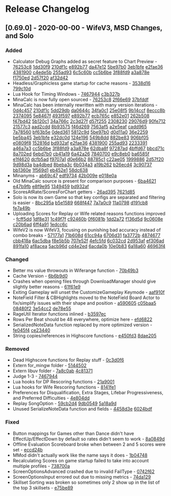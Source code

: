 # Release Changelog


## [0.69.0] - 2020-00-00 - WifeV3, MSD Changes, and Solo

### Added
- Calculator Debug Graphs added as secret feature to Chart Preview - [76253c8](../../../commit/76253c8ab965ea454f58ba69a518e547b4868edb) [1dd30f9](../../../commit/1dd30f914cb1597eb1731de67dc49e188f780fc4) [210df1c](../../../commit/210df1c75b3b3c1b4946291031d6777c70a3e5e6) [e892b77](../../../commit/e892b77c700f924aca533815425cf58eaef86388) [da47e12](../../../commit/da47e12b6ef493c0de103b439249719f6f7efbf6) [5be97b0](../../../commit/5be97b06e1396d06cedb22587959c422d6481095) [3eb1bfe](../../../commit/3eb1bfe0ac6f8658d1c885cb2634bbf1b96aa9c2) [e2fae36](../../../commit/e2fae3691a2d8d7d0bed4a6c1a179b9bc21016aa) [4381900](../../../commit/438190020a6516be03ff21a780eef13560d34d70) [c4ede5b](../../../commit/c4ede5be6311273fb775ed6495bd53031ca41732) [255ad93](../../../commit/255ad93eb533e901d0a160edde039c28b22bc2f7) [6c5c60b](../../../commit/6c5c60b5edbbef5a056cc04f65de6f229f6cc7b7) [cc5b6be](../../../commit/cc5b6be8a99a354327f1e306f18279719824ac75) [3f88fd9](../../../commit/3f88fd98898908dea0db98488cc7036f1f749b7e) [a3a878e](../../../commit/a3a878e9f9bec249449289a7012d21d0980126e0) [f1750ed](../../../commit/f1750ed9cb317c61330a939a47d04b53f193604e) [2d57f20](../../../commit/2d57f20c968eb1c3a422c244a0ef6e4d3d9d34ba) [af32d42](../../../commit/af32d42cef2e6cc313fe15a51c2bbb2b3c024137)
- Headless/Graphicless game startup for cache reasons - [3538d16](../../../commit/3538d16d4024323721fc4308983a4ac2c7631405) [799c10d](../../../commit/799c10d549ee42d29c33ed501c0799f7d0f7ea7c)
- Lua Hook for Timing Windows - [7467944](../../../commit/7467944d21826bc6797f8010f69dadd811f002e2) [c3b327b](../../../commit/c3b327b8d89a70fbb86be7c384d8cbeaa56e330b)
- MinaCalc is now fully open sourced - [76253c8](../../../commit/76253c8ab965ea454f58ba69a518e547b4868edb) [2f66e69](../../../commit/2f66e692476b3f10b9ecc65cfb1829f59578609f) [37bfddf](../../../commit/37bfddf17fdc228c2de7ca93b2abbe26fe5f7222)
- MinaCalc has been internally rewritten with many version iterations - [0d4c457](../../../commit/0d4c4579ca5aef70bc34f3c16437fb2006ac412e) [210df1c](../../../commit/210df1c75b3b3c1b4946291031d6777c70a3e5e6) [5dd29db](../../../commit/5dd29db916c11e85c9eb8a25938da5150f578653) [da0644c](../../../commit/da0644c09c3ff472c79d9f9cc77fc251096b508f) [34fa0c1](../../../commit/34fa0c1c7658fb9bc69956a196691e7f3d986c6c) [25e08f5](../../../commit/25e08f52e8740b4d383fab841b6db81bc42ff09b) [9b14ccf](../../../commit/9b14ccf436c2ffbeecfd93edbaa35271aef77cf3) [8eccc8b](../../../commit/8eccc8bb3820831d7481e9271838036d4786d2fe) [2374095](../../../commit/23740959fe02aa2a78291b368167df1fe7a8b021) [5e8467f](../../../commit/5e8467fb7b55dc77fcd511dd01d7d556029869aa) [493f597](../../../commit/493f5976cd5ef0da5fc092be012c9cceb659a5e0) [e892b77](../../../commit/e892b77c700f924aca533815425cf58eaef86388) [ecb765c](../../../commit/ecb765c6554b74adb060c3719d7df0eddeddf737) [e852e01](../../../commit/e852e01e1556516e91c990e5a80a0f66f3a5339a) [262b508](../../../commit/262b5089c00fd814d33c0491288656b0306c1eab) [f47bd42](../../../commit/f47bd4279c9555a2dc9116703e33615e3384861b) [5b120c1](../../../commit/5b120c1e745af3d31cb9d91654d157a3137eefab) [34a766c](../../../commit/34a766c7ee7fae8f6ffb62877643f57ef3c3a12f) [2c3d27f](../../../commit/2c3d27f977d24edfe4f0560703391ada58ede68b) [d57f255](../../../commit/d57f25583d19dc50a56c2100852ecd2d0333ff28) [2308230](../../../commit/230823078aa82f379cc3d8010809adb8fea2e6a5) [29076d9](../../../commit/29076d944c6d1daa7097f4aec4d636255f838fe5) [90fe712](../../../commit/90fe7126e0a8aac75808d922ab015ad97591617f) [21577c3](../../../commit/21577c3c003483dec8687022870320ce7aef8d0c) [aad2cdd](../../../commit/aad2cddd02952e697353ab5392fe6cfd8ecbe1e0) [8b93575](../../../commit/8b93575dec4cfc52379880faa578a4e205f77928) [f46d269](../../../commit/f46d2695a71c5d68cd7617d3882bebb817600ee7) [7563af5](../../../commit/7563af51fd6f61de729b69d17b350b3fe3748b38) [a2e5eaf](../../../commit/a2e5eaf3b016d0f2b26a7b1f8fe8ea6f97a62f2c) [cadd965](../../../commit/cadd965dd3243d675d84fb2e9b06d4ab207b56d0) [7a78560](../../../commit/7a785605444b0ba178e60e15d2fbc6c96b707a01) [bf63b5e](../../../commit/bf63b5e7fdedef4ab0273b803ee29594be8fc3a1) [0ded361](../../../commit/0ded36118fac42ba77d3621b952899360d51d54e) [5812c9d](../../../commit/5812c9d1954c65a83d46b17c2c5b06c2161c277e) [5be97b0](../../../commit/5be97b06e1396d06cedb22587959c422d6481095) [d0d11a0](../../../commit/d0d11a06458e6b646889c56e36ed1c1c1d4a04f9) [36e2259](../../../commit/36e225916d6a0945fa3de42df76368012f03c45d) [be5ba45](../../../commit/be5ba45749b6e3327298246cffce5c231dcb5b47) [3eb1bfe](../../../commit/3eb1bfe0ac6f8658d1c885cb2634bbf1b96aa9c2) [e32dc0d](../../../commit/e32dc0db686024c5083e57b6ae42efeb39cc0863) [124e196](../../../commit/124e196798252f9b2fdc090feeef4484fe8cdd5c) [549b8dd](../../../commit/549b8dde343ac09859e3685a4045caba7b02c3ad) [882be83](../../../commit/882be83d8ed0caaf3662ac5f95fe1976b66e9144) [906bf05](../../../commit/906bf05a56331bc23544d47fbccbf9a15189765b) [e0809f8](../../../commit/e0809f8c563f98a5322a1bebbc9cdfd6635468a0) [152816d](../../../commit/152816dbefaaf7de4ac761ef2c16cbd15eae8d64) [bd932af](../../../commit/bd932af223622f7d424bf07b71e7986d5bcb0243) [e2fae36](../../../commit/e2fae3691a2d8d7d0bed4a6c1a179b9bc21016aa) [4381900](../../../commit/438190020a6516be03ff21a780eef13560d34d70) [255ad93](../../../commit/255ad93eb533e901d0a160edde039c28b22bc2f7) [2233391](../../../commit/22333914ea99e0b399434633500f4fabb85c4c04) [a46a7a3](../../../commit/a46a7a31f6f2dda9f8495187e31b4994c7d77ed2) [cc5b6be](../../../commit/cc5b6be8a99a354327f1e306f18279719824ac75) [3f88fd9](../../../commit/3f88fd98898908dea0db98488cc7036f1f749b7e) [a3a878e](../../../commit/a3a878e9f9bec249449289a7012d21d0980126e0) [62dba8f](../../../commit/62dba8f660e1a6211a70756a928f79cad4cb8b0b) [97287ad](../../../commit/97287ad215cc9a886534a74e57bb651adae74f37) [4bffd67](../../../commit/4bffd677b0e50fe62cd2619929d675db43dc6b64) [bbcd71c](../../../commit/bbcd71cf887c81cf77ad08e5604716fd002ad4b5) [8a702ed](../../../commit/8a702ed5fe155479d0dd3cf3c3b14f0ebb6ca67e) [6ebd7b0](../../../commit/6ebd7b087055c6cd48f2cdb389f460a742757841) [cb41a19](../../../commit/cb41a1975fab37d75fce2c2063e71e3eda412e62) [6a42a26](../../../commit/6a42a2688171e51091adfda04773be05d03ea4f0) [7840700](../../../commit/784070039adfa32e41cf458714195bd0458a89b0) [e9c8eb0](../../../commit/e9c8eb079928197f9c490a4bf70b2631eb89b56c) [ba6585f](../../../commit/ba6585fc08d58db5131810db7082feddc9e22b29) [e1f4620](../../../commit/e1f4620bf4d940810190fab88a6b15f8e544d390) [dcfb5ad](../../../commit/dcfb5ad8b0729167feae4079aa6cfdc172e40922) [f9707a1](../../../commit/f9707a167492f806649f8b211457ef4bd3d2b520) [d0e66b2](../../../commit/d0e66b220c10553bdfe441e9c7bf97fb3bfe0fc7) [88785c1](../../../commit/88785c1c16563c729bf0e82ae4910360409a4a81) [c22ae05](../../../commit/c22ae05fce018a727e58fa695c19b08c3bc0cc24) [1999886](../../../commit/1999886a1755032b81adfcdcdc6ba540b5526b9f) [2d57f20](../../../commit/2d57f20c968eb1c3a422c244a0ef6e4d3d9d34ba) [9d98d3a](../../../commit/9d98d3a245f928e238e9b25b5e446b307d656acc) [ba4dbed](../../../commit/ba4dbed71e6d790e198f045299b54781a62d0b9a) [8beba3c](../../../commit/8beba3ca05bbe8043a723fc87ceb664562f75cf8) [6b034a3](../../../commit/6b034a313c715332c06fed8f0e9df08c1626d269) [a19b262](../../../commit/a19b262ae8cf4e833cb73d24f9675de2701d7fe4) [b26ecd4](../../../commit/b26ecd4523a5f59b501db97717bd262868fe968f) [3c90737](../../../commit/3c90737a9fab58328e06bcd1be53cbe015fdf081) [bb1360e](../../../commit/bb1360e56895dfae37332437ce5d4331043140c9) [1f569d1](../../../commit/1f569d11e668841910895e065d1edccf19adb90c) [eb452e1](../../../commit/eb452e1675e80cdc994a7b85054c54815d96a00a) [58dc638](../../../commit/58dc638c879312e207fdd17e4251c39f1519514a)
- Minanyms - [ab69c47](../../../commit/ab69c47898f681fdf93fe16f338c642321cc7d95) [edf9734](../../../commit/edf97341bf469d9b3a726f71714a017522923829) [42b009e](../../../commit/42b009e6f2b974f92cd17b80e776e4a0f42c0d4c) [e018e0a](../../../commit/e018e0af60bd62f8806b1fbd71220c7733dbc132)
- Old MinaCalc source is present for comparison purposes - [6ba4621](../../../commit/6ba46219dbd9c6cef0eaccffac37a764be92afbf) [e47b9fb](../../../commit/e47b9fb345373c4cfc3fccb352849f25043f5a23) [e8f9e95](../../../commit/e8f9e9519680c0d7bd60208a3adf05fcc97c49b6) [1349459](../../../commit/13494599988388320c283c6dce8f4537144c5546) [bd932af](../../../commit/bd932af223622f7d424bf07b71e7986d5bcb0243)
- ScoresAtRate/ScoresForChart getters - [26ad395](../../../commit/26ad395e659a50cc5ff793db9f38e657184b09f5) [7621d85](../../../commit/7621d85eec05ba622b15bc8de28249f4c1028c86)
- Solo is now its own Game so that key configs are separated and filtering is easier - [8bc295a](../../../commit/8bc295a127fbe0ce7c650a4c312c6c05cb17ce59) [b5e1589](../../../commit/b5e15898289a8bbb46313202b11ccbf09524c072) [668f447](../../../commit/668f4474b3fa9d98d54f05696699e5a54d2b0dbc) [7a7a0c9](../../../commit/7a7a0c96922d06a69405dec7031a4b3910cf5911) [11a0798](../../../commit/11a07987ed6d1bcbc1c990effae160e6e387d6e7) [d191cb8](../../../commit/d191cb878554369a00a27641921a43fd91252dc2) [fe7a49b](../../../commit/fe7a49b77ab61f0f281d534ff187f3b303062d56)
- Uploading Scores for Replay or Wife related reasons functions improved - [fcff5dd](../../../commit/fcff5dd4e3b19abb4bdc5846aa97271b70fa5017) [1df8e31](../../../commit/1df8e31163827759a17a938de694a7a2993e8ecb) [1c49f7f](../../../commit/1c49f7f212c78eba65f7fd680d4a5254be90fb09) [c92460b](../../../commit/c92460be97efda85bb878a9d653a25068f942358) [0f6081b](../../../commit/0f6081bbdcba01165e8dd148a7f5421d7e0e135f) [1dd2a72](../../../commit/1dd2a72314a6497ef72afcd9dd167026cadb6d17) [f136d5d](../../../commit/f136d5ddada7ab7807f6f8bc68e73d4edeb6fffe) [9c0608e](../../../commit/9c0608eb5becb8401758c5dc8d2b77d604db9fc1) [c20b6ad](../../../commit/c20b6ad05452732826e26ba65f2f60d2c51d389d) [6ff4a91](../../../commit/6ff4a911c470dd54ad88be54b152081b95e1d31e) [1edcc6c](../../../commit/1edcc6c76912abeaa48082b1276c9d5d283e82cb)
- WifeV2 is now WifeV3, focusing on punishing bad accuracy instead of combo breaks - [57177a1](../../../commit/57177a158be4427ff2f5c832776e060081420dc8) [71b608d](../../../commit/71b608d4fdb74bbbd65ef0ecf2f5500b8440b9f1) [61cc94a](../../../commit/61cc94ab49c9aff4679e87e5f795b79db2c01704) [6706d31](../../../commit/6706d313bc5ae6b6e16fad974ab18336e9c91e5f) [fa3772b](../../../commit/fa3772b2fcf6b6a0d8b6b6a947d2bd913828df46) [4874677](../../../commit/4874677f3dd692cacd344eaad43e10bb9eccae17) [cbb418a](../../../commit/cbb418aaba998ae45884304fa1572d6e6263192f) [6ac5dba](../../../commit/6ac5dba6fa8f834d3f12871fecb0842a30525e15) [f8e5b5b](../../../commit/f8e5b5be50b944899f074dc36cd3567ff64d8758) [707e52f](../../../commit/707e52f20cd487bc47f064efb28ba547bb9a5556) [4efc5fd](../../../commit/4efc5fd481c7b599c2a43c35659d51680b3b2dcf) [6c032cd](../../../commit/6c032cd16e43a4b5b15211c9936d0f652058933d) [2d953af](../../../commit/2d953afb75a4f2f0f84e6ac6e8acee05db9c9e44) [ef306ad](../../../commit/ef306ad495cd0086fcd168839fc617bcebccc66d) [891fa10](../../../commit/891fa1024f03faf3f96fd0e22e9d51e44cc96407) [af8acea](../../../commit/af8acea016c5b2eb7387170e12d8a752d53ce2aa) [5acb96d](../../../commit/5acb96d9370439443bc6a8a38f3e330b116a7b61) [cd4e2ed](../../../commit/cd4e2ede4ef44a1603bae80895d32983516f61a5) [6acda0b](../../../commit/6acda0b2e909cc59a68e9bf229682e50616da73e) [10e0b83](../../../commit/10e0b83f620a4b0186b7db17b7425d8780406ca6) [6a18a60](../../../commit/6a18a602849ae1552d6d9877128c119a5f36f8d7) [46963f4](../../../commit/46963f485b29be3d2c21776ca4cb5f89ca8c1876)

### Changed
- Better ms value throwouts in Wiferange function - [70b49b3](../../../commit/70b49b311d885ad63b1cbccd89fb92333a891fda)
- Cache Version - [6b6b9d0](../../../commit/6b6b9d03f38161bb037576fc4bc749d942e2e5ed)
- Crashes when opening files through DownloadManager should give slightly better reasons - [61f61e9](../../../commit/61f61e9f834ab04b787a26acf320b69eef6186b1)
- Exiting Gameplay will unset the CustomizeGameplay Keymode - [aaf910f](../../../commit/aaf910f29bf384e79e8c098145eca8129460d418)
- NoteField Filter & CBHighlights moved to the NoteField Board Actor to fix/simplify issues with their shape and position - [a590605](../../../commit/a5906053fbd17d7e3cd3c1aafc20f35fe2275f4b) [c05baa5](../../../commit/c05baa5f03525ce8edf17b509f751bd7d70fbe3c) [08480f2](../../../commit/08480f28cec61a613b81576bb776ea7f20c06510) [3e54cc2](../../../commit/3e54cc2feca29cfdb489a1d63d3ad19b41b37f18) [de78e55](../../../commit/de78e55d0d3160bec75e586b651f3b78aa5336cc)
- RageUtil Iterator functions inlined - [b3597ec](../../../commit/b3597ec5fc56487361529f13280817ac0195c1a9)
- Rows Per Beat should be 48 everywhere, optimize here - [efd6822](../../../commit/efd6822df18353b75b853a8403eb53acadd7275b)
- SerializedNoteData function replaced by more optimized version - [fe045f4](../../../commit/fe045f419bb3d5207f2c511f9fe94f91942404a6) [ce23440](../../../commit/ce234400d235521ab93c1bd6824ece5ca4f64757)
- String copies/references in Highscore functions - [e450fd3](../../../commit/e450fd331a30d38dfa6eb4defdcfc34987e14dc0) [8dae205](../../../commit/8dae2050b45dbcc599c95c6e66c19acdefe997e4)

### Removed
- Dead Highscore functions for Replay stuff - [0c3d0f6](../../../commit/0c3d0f69784aaab3eed81f3c6cfea2bd4c50a9f9)
- Extern for_mingw folder - [5144502](../../../commit/514450229b93d914ae2f25e9440cb853eedc0775)
- Extern libuv folder - [7a8c0ab](../../../commit/7a8c0aba4d30589209db16ee529bb4ef6dc463a9) [4c81371](../../../commit/4c813712d2dd571619014150649051b4c31819b9)
- Judge 1-3 - [7467944](../../../commit/7467944d21826bc6797f8010f69dadd811f002e2)
- Lua hooks for DP Rescoring functions - [21a9001](../../../commit/21a90010fbfbb55aca43d949f5251c324cce0ba1)
- Lua hooks for Wife Rescoring functions - [8141fe1](../../../commit/8141fe114fabce663a878e37e905efa43a5023cd)
- Preferences for Disqualification, Extra Stages, Lifebar Progressiveness, and Preferred Difficulties - [4e804dd](../../../commit/4e804ddb0b754e74003181fc0d4d41faf6824fd0)
- Replay SongOption - [59cb2d4](../../../commit/59cb2d4a3d95d48d7a1c55a54a833328eb37f5e7) [9db0549](../../../commit/9db0549daa62d2c640a74ecd7c77805a6d72c2eb) [5a18a9d](../../../commit/5a18a9d6d6c7cd9bec0b04f81ad2d7f215c55964)
- Unused SerializeNoteData function and fields - [4458d3e](../../../commit/4458d3e870297e28945b4c8b971a876dbfb1f679) [6024bdf](../../../commit/6024bdf1afad14cb97781b4b6d184fd5b7cb7c81)

### Fixed
- Button mappings for Games other than Dance didn't have EffectUp/EffectDown by default so rates didn't seem to work - [8a0849d](../../../commit/8a0849d0dd3dee2da97026703b54f8ceaa2abf55)
- Offline Evaluation Scoreboard broke when between 2 and 5 scores were set - [eccd24b](../../../commit/eccd24beb79a66d10a836ebd3d3698188fac6364)
- MMod didn't actually work like the name says it does - [1b04748](../../../commit/1b0474800a008e115ab977e764ee1c9459e2e58b)
- Recalculating Scores on game startup failed to take into account multiple profiles - [738700a](../../../commit/738700a43db11cb7bf746b32083cc8d868225d48)
- ScreenOptionsAdvanced crashed due to invalid FailType - [0742f62](../../../commit/0742f62b0a378b51285d8d825ac9c006428eecd7)
- ScreenOptionsInput errored out due to missing metrics - [74da129](../../../commit/74da12993c19be8ea448d65ee26b3dbf210c0058)
- Skillset Sorting was broken so sometimes only 2 show up in the list of the top 3 skillsets - [e75be89](../../../commit/e75be89e9db973f5a7d8cf356d28a37795ef2eee)
